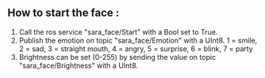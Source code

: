 ## How to start the face :
1. Call the ros service "sara_face/Start" with a Bool set to True.
2. Publish the emotion on topic "sara_face/Emotion" with a UInt8.
    1 = smile, 2 = sad, 3 = straight mouth, 4 = angry, 5 = surprise, 6 = blink, 7 = party
3. Brightness can be set (0-255) by sending the value on topic "sara_face/Brightness" with a UInt8.
